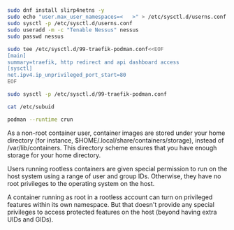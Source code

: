 ## 

```sh
sudo dnf install slirp4netns -y
sudo echo "user.max_user_namespaces=<   >" > /etc/sysctl.d/userns.conf 	 
sudo sysctl -p /etc/sysctl.d/userns.conf
sudo useradd -m -c "Tenable Nessus" nessus
sudo passwd nessus

sudo tee /etc/sysctl.d/99-traefik-podman.conf<<EOF
[main]
summary=traefik, http redirect and api dashboard access
[sysctl]
net.ipv4.ip_unprivileged_port_start=80
EOF

sudo sysctl -p /etc/sysctl.d/99-traefik-podman.conf

cat /etc/subuid

podman --runtime crun

```

As a non-root container user, container images are stored under your home directory (for instance, 
$HOME/.local/share/containers/storage), instead of /var/lib/containers. This directory scheme ensures 
that you have enough storage for your home directory.

Users running rootless containers are given special permission to run on the host system using a range of 
user and group IDs. Otherwise, they have no root privileges to the operating system on the host.

A container running as root in a rootless account can turn on privileged features within its own namespace. 
But that doesn't provide any special privileges to access protected features on the host (beyond having extra UIDs and GIDs).
